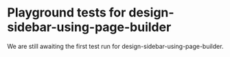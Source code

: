 # Playground tests for design-sidebar-using-page-builder
We are still awaiting the first test run for design-sidebar-using-page-builder.
